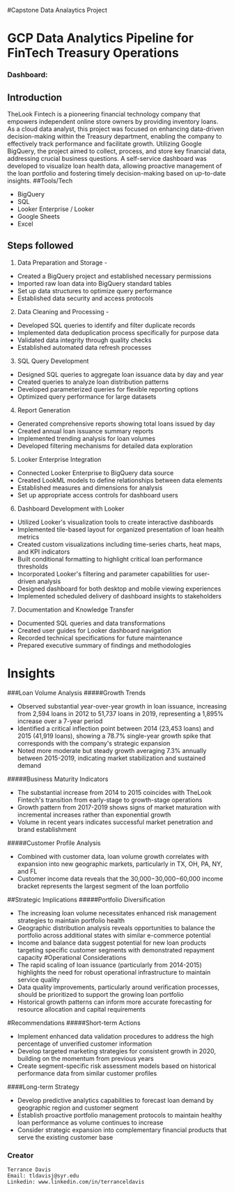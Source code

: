 #Capstone Data Analaytics Project

# GCP Data Analytics Pipeline for FinTech Treasury Operations

### Dashboard: 


## Introduction

TheLook Fintech is a pioneering financial technology company that empowers independent online store owners by providing inventory loans. As a cloud data analyst, this project was focused on enhancing data-driven decision-making within the Treasury department, enabling the company to effectively track performance and facilitate growth. Utilizing Google BigQuery, the project aimed to collect, process, and store key financial data, addressing crucial business questions. A self-service dashboard was developed to visualize loan health data, allowing proactive management of the loan portfolio and fostering timely decision-making based on up-to-date insights.
##Tools/Tech 
* BigQuery
* SQL
* Looker Enterprise / Looker
* Google Sheets
* Excel

## Steps followed 

1. Data Preparation and Storage - 
* Created a BigQuery project and established necessary permissions
* Imported raw loan data into BigQuery standard tables
* Set up data structures to optimize query performance
* Established data security and access protocols

2. Data Cleaning and Processing - 
* Developed SQL queries to identify and filter duplicate records
* Implemented data deduplication process specifically for purpose data
* Validated data integrity through quality checks
* Established automated data refresh processes

3. SQL Query Development
* Designed SQL queries to aggregate loan issuance data by day and year
* Created queries to analyze loan distribution patterns
* Developed parameterized queries for flexible reporting options
* Optimized query performance for large datasets

4. Report Generation
* Generated comprehensive reports showing total loans issued by day
* Created annual loan issuance summary reports
* Implemented trending analysis for loan volumes
* Developed filtering mechanisms for detailed data exploration

5. Looker Enterprise Integration
* Connected Looker Enterprise to BigQuery data source
* Created LookML models to define relationships between data elements
* Established measures and dimensions for analysis
* Set up appropriate access controls for dashboard users

6. Dashboard Development with Looker
* Utilized Looker's visualization tools to create interactive dashboards
* Implemented tile-based layout for organized presentation of loan health metrics
* Created custom visualizations including time-series charts, heat maps, and KPI indicators
* Built conditional formatting to highlight critical loan performance thresholds
* Incorporated Looker's filtering and parameter capabilities for user-driven analysis
* Designed dashboard for both desktop and mobile viewing experiences
* Implemented scheduled delivery of dashboard insights to stakeholders

7. Documentation and Knowledge Transfer
* Documented SQL queries and data transformations
* Created user guides for Looker dashboard navigation
* Recorded technical specifications for future maintenance
* Prepared executive summary of findings and methodologies

 

# Insights

###Loan Volume Analysis
#####Growth Trends
* Observed substantial year-over-year growth in loan issuance, increasing from 2,594 loans in 2012 to 51,737 loans in 2019, representing a 1,895% increase over a 7-year period
* Identified a critical inflection point between 2014 (23,453 loans) and 2015 (41,919 loans), showing a 78.7% single-year growth spike that corresponds with the company's strategic expansion
* Noted more moderate but steady growth averaging 7.3% annually between 2015-2019, indicating market stabilization and sustained demand

#####Business Maturity Indicators
* The substantial increase from 2014 to 2015 coincides with TheLook Fintech's transition from early-stage to growth-stage operations
* Growth pattern from 2017-2019 shows signs of market maturation with incremental increases rather than exponential growth
* Volume in recent years indicates successful market penetration and brand establishment

#####Customer Profile Analysis
* Combined with customer data, loan volume growth correlates with expansion into new geographic markets, particularly in TX, OH, PA, NY, and FL
* Customer income data reveals that the 30,000−30,000−60,000 income bracket represents the largest segment of the loan portfolio

##Strategic Implications
#####Portfolio Diversification
* The increasing loan volume necessitates enhanced risk management strategies to maintain portfolio health
* Geographic distribution analysis reveals opportunities to balance the portfolio across additional states with similar e-commerce potential
* Income and balance data suggest potential for new loan products targeting specific customer segments with demonstrated repayment capacity
#Operational Considerations
* The rapid scaling of loan issuance (particularly from 2014-2015) highlights the need for robust operational infrastructure to maintain service quality
* Data quality improvements, particularly around verification processes, should be prioritized to support the growing loan portfolio
* Historical growth patterns can inform more accurate forecasting for resource allocation and capital requirements

#Recommendations
#####Short-term Actions
* Implement enhanced data validation procedures to address the high percentage of unverified customer information
* Develop targeted marketing strategies for consistent growth in 2020, building on the momentum from previous years
* Create segment-specific risk assessment models based on historical performance data from similar customer profiles

####Long-term Strategy
* Develop predictive analytics capabilities to forecast loan demand by geographic region and customer segment
* Establish proactive portfolio management protocols to maintain healthy loan performance as volume continues to increase
* Consider strategic expansion into complementary financial products that serve the existing customer base

### Creator
    Terrance Davis
    Email: tldavisj@syr.edu
    Linkedin: www.linkedin.com/in/terranceldavis
